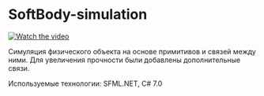 # SoftBody-simulation

[![Watch the video](https://i.imgur.com/BAKXmro.png)](https://youtu.be/yteuMzlYNFI)

Симуляция физического объекта на основе примитивов и связей между ними.
Для увеличения прочности были добавлены дополнительные связи.

Используемые технологии: SFML.NET, C# 7.0
